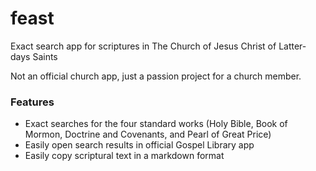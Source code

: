 # feast
Exact search app for scriptures in The Church of Jesus Christ of Latter-days Saints

Not an official church app, just a passion project for a church member.

### Features

- Exact searches for the four standard works (Holy Bible, Book of Mormon, Doctrine and Covenants, and Pearl of Great Price)
- Easily open search results in official Gospel Library app
- Easily copy scriptural text in a markdown format
